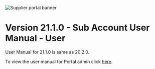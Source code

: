 ![Supplier portal banner](../../../../images/banner-supplier-portal.jpg)

# Version 21.1.0 - Sub Account User Manual - User

User Manual for 21.1.0 is same as 20.2.0. 

To view the user manual for Portal admin click [here](../20.2.0/usermanual-supplierportal-manage_subaccount-user.md).
